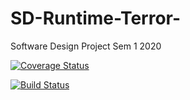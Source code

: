 # SD-Runtime-Terror-
Software Design Project Sem 1 2020

[![Coverage Status](https://coveralls.io/repos/github/iman-ahmed05/SD-Runtime-Terror-/badge.svg?branch=master)](https://coveralls.io/github/iman-ahmed05/SD-Runtime-Terror-?branch=master)

[![Build Status](https://travis-ci.com/iman-ahmed05/SD-Runtime-Terror-.svg?branch=master)](https://travis-ci.com/iman-ahmed05/SD-Runtime-Terror-)



